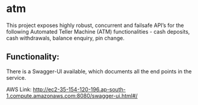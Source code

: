 # atm
This project exposes highly robust, concurrent and failsafe API’s for the following Automated Teller Machine (ATM) functionalities - cash deposits, cash withdrawals, balance enquiry, pin change.

## Functionality:

There is a Swagger-UI available, which documents all the end points in the service.

AWS Link: http://ec2-35-154-120-196.ap-south-1.compute.amazonaws.com:8080/swagger-ui.html#/

